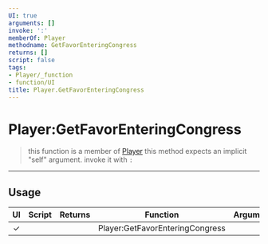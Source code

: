 ```yaml
---
UI: true
arguments: []
invoke: ':'
memberOf: Player
methodname: GetFavorEnteringCongress
returns: []
script: false
tags:
- Player/_function
- function/UI
title: Player.GetFavorEnteringCongress
---
```

# Player:GetFavorEnteringCongress
> this function is a member of [Player](civ-6/lua/Player.md)
> this method expects an implicit "self" argument. invoke it with `:`
-----
## Usage
|  UI | Script | Returns | Function | Arguments |
|:---:|:------:|-------:|:--------:|:---------|
|✓| ||Player:GetFavorEnteringCongress||
